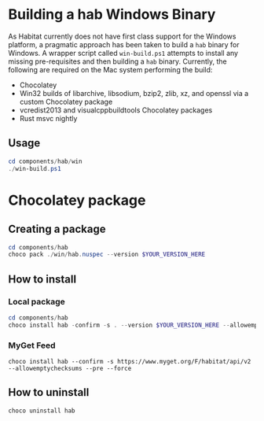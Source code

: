 # Building a hab Windows Binary

As Habitat currently does not have first class support for the Windows platform, a pragmatic approach has been taken to build a `hab` binary for Windows. A wrapper script called `win-build.ps1` attempts to install any missing pre-requisites and then building a `hab` binary. Currently, the following are required on the Mac system performing the build:

* Chocolatey
* Win32 builds of libarchive, libsodium, bzip2, zlib, xz, and openssl via a custom Chocolatey package 
* vcredist2013 and visualcppbuildtools Chocolatey packages
* Rust msvc nightly

## Usage

```powershell
cd components/hab/win
./win-build.ps1
```


# Chocolatey package

## Creating a package

```powershell
cd components/hab
choco pack ./win/hab.nuspec --version $YOUR_VERSION_HERE
```

## How to install

### Local package

```powershell
cd components/hab
choco install hab -confirm -s . --version $YOUR_VERSION_HERE --allowemptychecksum --pre --force
```

### MyGet Feed

```
choco install hab --confirm -s https://www.myget.org/F/habitat/api/v2  --allowemptychecksums --pre --force
```

## How to uninstall

```powershell
choco uninstall hab
```